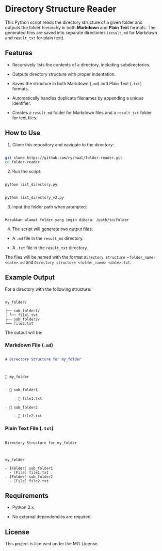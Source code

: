 
  

# Directory Structure Reader

  

This Python script reads the directory structure of a given folder and outputs the folder hierarchy in both **Markdown** and **Plain Text** formats. The generated files are saved into separate directories (`result_md` for Markdown and `result_txt` for plain text).

  

## Features

  

- Recursively lists the contents of a directory, including subdirectories.

- Outputs directory structure with proper indentation.

- Saves the structure in both Markdown (`.md`) and Plain Text (`.txt`) formats.

- Automatically handles duplicate filenames by appending a unique identifier.

- Creates a `result_md` folder for Markdown files and a `result_txt` folder for text files.

  

## How to Use

  

1. Clone this repository and navigate to the directory:

```bash

git clone https://github.com/ryshaal/folder-reader.git
cd folder-reader

```

  

2. Run the script:

```bash

python list_directory.py

```

```bash

python list_directory_v2.py

```

  

3. Input the folder path when prompted:

```

Masukkan alamat folder yang ingin dibaca: /path/to/folder

```

  

4. The script will generate two output files:

- A `.md` file in the `result_md` directory.

- A `.txt` file in the `result_txt` directory.

  

The files will be named with the format `Directory structure <folder_name> <date>.md` and `Directory structure <folder_name> <date>.txt`.

  

## Example Output

  

For a directory with the following structure:

  

```

my_folder/

├── sub_folder1/
│ └── file1.txt
├── sub_folder2/
└── file2.txt

```

  

The output will be:

  

### Markdown File (`.md`)

  

```md

# Directory Structure for my_folder

  

📁 my_folder


- 📁 sub_folder1

    - 📄 file1.txt

- 📁 sub_folder2

    - 📄 file2.txt

```

  

### Plain Text File (`.txt`)

  

```

Directory Structure for my_folder

  

my_folder

- [Folder] sub_folder1
  - [File] file1.txt
- [Folder] sub_folder2
  - [File] file2.txt

```

  

## Requirements

  

- Python 3.x

- No external dependencies are required.

  

## License

  

This project is licensed under the MIT License.
